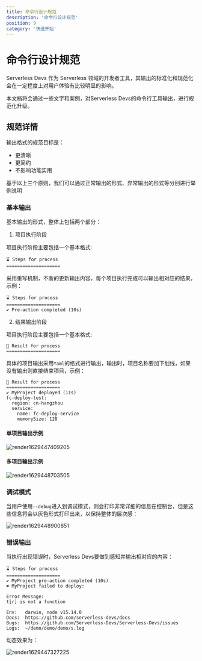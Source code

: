 ```yaml
---
title: 命令行设计规范
description: '命令行设计规范'
position: 9
category: '快速开始'
---
```


# 命令行设计规范

Serverless Devs 作为 Serverless 领域的开发者工具，其输出的标准化和规范化会在一定程度上对用户体验有比较明显的影响。

本文档将会通过一些文字和案例，对Serverless Devs的命令行工具输出，进行规范化升级。

## 规范详情

输出格式的规范目标是：

- 更清晰
- 更简约
- 不影响功能实用

基于以上三个原则，我们可以通过正常输出的形式、异常输出的形式等分别进行举例说明

### 基本输出

基本输出的形式，整体上包括两个部分：

1. 项目执行阶段

项目执行阶段主要包括一个基本格式:

```
⌛ Steps for process
====================
```

采用重写机制，不断的更新输出内容，每个项目执行完成可以输出相对应的结果，示例：

```
⌛ Steps for process
====================
✔ Pre-action completed (10s)
```

2. 结果输出阶段

项目执行阶段主要包括一个基本格式:

```
🚀 Result for process
====================
```

具体的项目输出采用`Yaml`的格式进行输出，输出时，项目名称要加下划线，如果没有输出则直接结束项目，示例：

```
🚀 Result for process
====================
✔ MyProject deployed (11s)
fc-deploy-test:
  region: cn-hangzhou
  service:
    name: fc-deploy-service
    memorySize: 128
```

#### 单项目输出示例

![render1629447409205](https://user-images.githubusercontent.com/21079031/130204631-174a5af5-5550-4e7f-bc3b-d6d23681ce61.gif)


#### 多项目输出示例

![render1629448703505](https://user-images.githubusercontent.com/21079031/130206222-8674550e-2ecf-4e19-9dac-d81a8ab11b02.gif)


### 调试模式

当用户使用`--debug`进入到调试模式，则会打印非常详细的信息在控制台，但是这些信息将会以灰色形式打印出来，以保持整体的层次感：

![render1629448900851](https://user-images.githubusercontent.com/21079031/130206327-b25c444f-d336-4dc3-8dfe-39a5329e4b13.gif)



### 错误输出

当执行出现错误时，Serverless Devs要做到感知并输出相对应的内容：

```
⌛ Steps for process
====================
✔ MyProject pre-action completed (10s)
✖ MyProject failed to deploy:

Error Message: 
t[r] is not a function

Env:   darwin, node v15.14.0
Docs:  https://github.com/serverless-devs/docs
Bugs:  https://github.com/Serverless-Devs/Serverless-Devs/issues
Logs:  ~/demo/demo/demo/s.log
```

动态效果为：

![render1629447327225](https://user-images.githubusercontent.com/21079031/130204744-be670d4b-0c1a-4128-aafe-3e8871b3ef58.gif)

